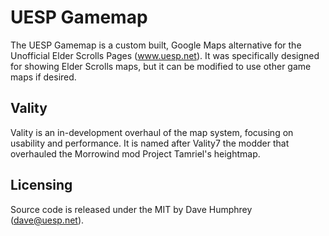 # UESP Gamemap

The UESP Gamemap is a custom built, Google Maps alternative for the Unofficial Elder Scrolls Pages (www.uesp.net). It was specifically designed for showing Elder Scrolls maps, but it can be modified to use other game maps if desired.

## Vality

Vality is an in-development overhaul of the map system, focusing on usability and performance. It is named after Vality7 the modder that overhauled the Morrowind mod Project Tamriel's heightmap.

## Licensing

Source code is released under the MIT by Dave Humphrey (dave@uesp.net).